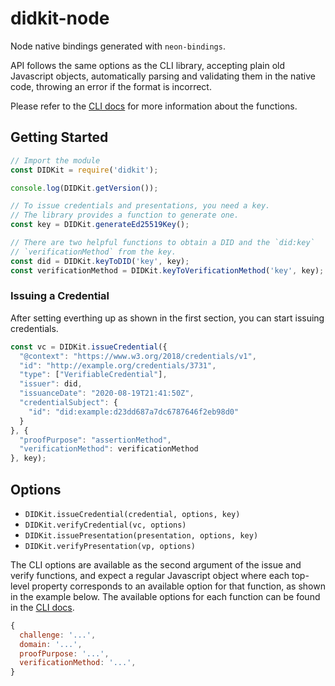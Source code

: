 # didkit-node

Node native bindings generated with `neon-bindings`.

API follows the same options as the CLI library, accepting plain old Javascript
objects, automatically parsing and validating them in the native code, throwing
an error if the format is incorrect.

Please refer to the [CLI docs][] for more information about the functions.

## Getting Started

```js
// Import the module
const DIDKit = require('didkit');

console.log(DIDKit.getVersion());

// To issue credentials and presentations, you need a key.
// The library provides a function to generate one.
const key = DIDKit.generateEd25519Key();

// There are two helpful functions to obtain a DID and the `did:key`
// `verificationMethod` from the key.
const did = DIDKit.keyToDID('key', key);
const verificationMethod = DIDKit.keyToVerificationMethod('key', key);
```

### Issuing a Credential

After setting everthing up as shown in the first section, you can start issuing
credentials.

```js
const vc = DIDKit.issueCredential({
  "@context": "https://www.w3.org/2018/credentials/v1",
  "id": "http://example.org/credentials/3731",
  "type": ["VerifiableCredential"],
  "issuer": did,
  "issuanceDate": "2020-08-19T21:41:50Z",
  "credentialSubject": {
    "id": "did:example:d23dd687a7dc6787646f2eb98d0"
  }
}, {
  "proofPurpose": "assertionMethod",
  "verificationMethod": verificationMethod
}, key);
```

## Options

- `DIDKit.issueCredential(credential, options, key)`
- `DIDKit.verifyCredential(vc, options)`
- `DIDKit.issuePresentation(presentation, options, key)`
- `DIDKit.verifyPresentation(vp, options)`

The CLI options are available as the second argument of the issue and verify
functions, and expect a regular Javascript object where each top-level property
corresponds to an available option for that function, as shown in the example
below. The available options for each function can be found in the
[CLI docs][].

```js
{
  challenge: '...',
  domain: '...',
  proofPurpose: '...',
  verificationMethod: '...',
}
```

[CLI docs]: https://github.com/spruceid/didkit/blob/main/cli/README.md
